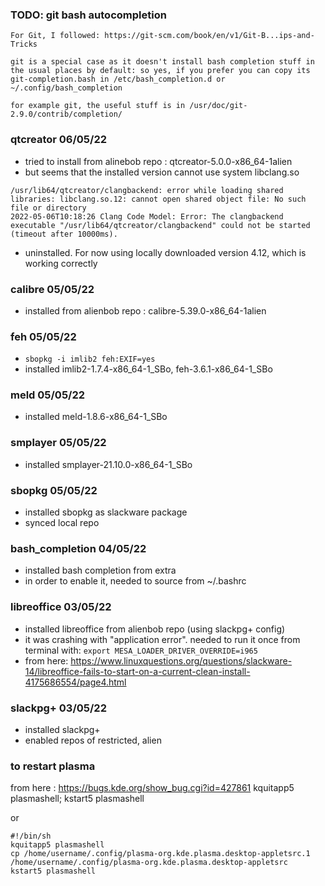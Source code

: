### TODO: git bash autocompletion
```
For Git, I followed: https://git-scm.com/book/en/v1/Git-B...ips-and-Tricks

git is a special case as it doesn't install bash completion stuff in the usual places by default: so yes, if you prefer you can copy its git-completion.bash in /etc/bash_completion.d or ~/.config/bash_completion

for example git, the useful stuff is in /usr/doc/git-2.9.0/contrib/completion/
```


### qtcreator 06/05/22
* tried to install from alinebob repo : qtcreator-5.0.0-x86_64-1alien
* but seems that the installed version cannot use system libclang.so
```
/usr/lib64/qtcreator/clangbackend: error while loading shared libraries: libclang.so.12: cannot open shared object file: No such file or directory
2022-05-06T10:18:26 Clang Code Model: Error: The clangbackend executable "/usr/lib64/qtcreator/clangbackend" could not be started (timeout after 10000ms).
```
* uninstalled. For now using locally downloaded version 4.12, which is working correctly

### calibre 05/05/22
* installed from alienbob repo : calibre-5.39.0-x86_64-1alien

### feh 05/05/22
* `sbopkg -i imlib2 feh:EXIF=yes`
* installed imlib2-1.7.4-x86_64-1_SBo, feh-3.6.1-x86_64-1_SBo

### meld 05/05/22
* installed meld-1.8.6-x86_64-1_SBo

### smplayer 05/05/22
* installed smplayer-21.10.0-x86_64-1_SBo

### sbopkg 05/05/22
* installed sbopkg as slackware package
* synced local repo

### bash_completion 04/05/22
* installed bash completion from extra
* in order to enable it, needed to source from ~/.bashrc

### libreoffice 03/05/22
* installed libreoffice from alienbob repo (using slackpg+ config)
* it was crashing with "application error". needed to run it once from terminal with: `export MESA_LOADER_DRIVER_OVERRIDE=i965`
* from here: <https://www.linuxquestions.org/questions/slackware-14/libreoffice-fails-to-start-on-a-current-clean-install-4175686554/page4.html>

### slackpg+ 03/05/22
* installed slackpg+
* enabled repos of restricted, alien

### to restart plasma
from here : <https://bugs.kde.org/show_bug.cgi?id=427861>
kquitapp5 plasmashell; kstart5 plasmashell

or 
```
#!/bin/sh
kquitapp5 plasmashell
cp /home/username/.config/plasma-org.kde.plasma.desktop-appletsrc.1 /home/username/.config/plasma-org.kde.plasma.desktop-appletsrc
kstart5 plasmashell
```
